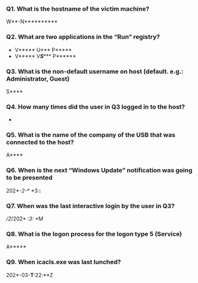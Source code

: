 ### Q1. What is the hostname of the victim machine?
W**-N**********	
### Q2. What are two applications in the “Run” registry?
-	V***** U*** P*****
-	V***** V***S****** P******
### Q3. What is the non-default username on host (default. e.g.: Administrator, Guest)
S**** 
### Q4. How many times did the user in Q3 logged in to the host?
*
### Q5. What is the name of the company of the USB that was connected to the host?
A****
### Q6. When is the next “Windows Update” notification was going to be presented
202*-*2-** *3:**:** 
### Q7. When was the last interactive login by the user in Q3?
*/2*/202* *:*3:** *M
### Q8. What is the logon process for the logon type 5 (Service)
A*****
### Q9. When icacls.exe was last lunched?
202*-03-**T**:22:**Z
